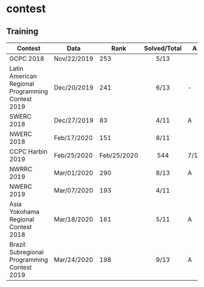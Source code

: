 # contest

## Training
| Contest | Data | Rank | Solved/Total |A|B|C|D|E|F|G|H|I|J|K|L|M|
|-|-|-|:-:|-|-|-|-|-|-|-|-|-|-|-|-|-|
| GCPC  2018                                       | Nov/22/2019 | 253 | 5/13   |||C||E|F|||I||||(M)|
| Latin American Regional Programming Contest 2019 | Dec/20/2019 | 241 | 6/13   |-|-|-|-|E|-|-|-|I|-|K|L|M|
| SWERC 2018                                       | Dec/27/2019 | 83  | 4/11   |A|B||D|E||(G)|||||||
| NWERC 2018                                       | Feb/17/2020 | 151 | 8/11   ||(B)|(C)||(E)||(G)|H|I|(J)|K|
| CCPC Harbin 2019 | Feb/25/2020                   | Feb/25/2020 | 544 | 7/12   |(A)||||(E)|F|||(I)|J|K|(L)|
| NWRRC 2019                                       | Mar/01/2020 | 290 | 8/13   |A|(B)|||E|||(H)|(I)|J|(K)||M|
| NWERC 2019                                       | Mar/07/2020 | 193 | 4/11   |||C||E|F|||I|||
| Asia Yokohama Regional Contest 2018              | Mar/18/2020 | 161 | 5/11   |A|(B)|C||||G||||K|
| Brazil Subregional Programming Contest 2019      | Mar/24/2020 | 198 | 9/13   |A|B||D|||(G)|H|(I)|(J)||L|M|
